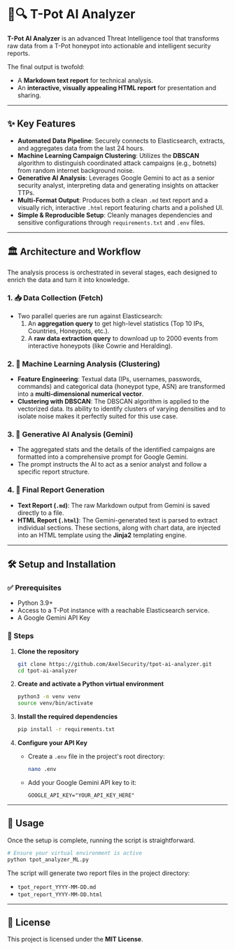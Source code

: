 # 🧠🔍 T-Pot AI Analyzer

**T-Pot AI Analyzer** is an advanced Threat Intelligence tool that transforms raw data from a T-Pot honeypot into actionable and intelligent security reports.

The final output is twofold:
- A **Markdown text report** for technical analysis.
- An **interactive, visually appealing HTML report** for presentation and sharing.

---

## ✨ Key Features

- **Automated Data Pipeline**: Securely connects to Elasticsearch, extracts, and aggregates data from the last 24 hours.
- **Machine Learning Campaign Clustering**: Utilizes the **DBSCAN** algorithm to distinguish coordinated attack campaigns (e.g., botnets) from random internet background noise.
- **Generative AI Analysis**: Leverages Google Gemini to act as a senior security analyst, interpreting data and generating insights on attacker TTPs.
- **Multi-Format Output**: Produces both a clean `.md` text report and a visually rich, interactive `.html` report featuring charts and a polished UI.
- **Simple & Reproducible Setup**: Cleanly manages dependencies and sensitive configurations through `requirements.txt` and `.env` files.

---

## 🏛️ Architecture and Workflow

The analysis process is orchestrated in several stages, each designed to enrich the data and turn it into knowledge.

### 1. 📥 Data Collection (Fetch)
- Two parallel queries are run against Elasticsearch:
  1. An **aggregation query** to get high-level statistics (Top 10 IPs, Countries, Honeypots, etc.).
  2. A **raw data extraction query** to download up to 2000 events from interactive honeypots (like Cowrie and Heralding).

### 2. 🤖 Machine Learning Analysis (Clustering)
- **Feature Engineering**: Textual data (IPs, usernames, passwords, commands) and categorical data (honeypot type, ASN) are transformed into a **multi-dimensional numerical vector**.
- **Clustering with DBSCAN**: The DBSCAN algorithm is applied to the vectorized data. Its ability to identify clusters of varying densities and to isolate noise makes it perfectly suited for this use case.

### 3. 🧠 Generative AI Analysis (Gemini)
- The aggregated stats and the details of the identified campaigns are formatted into a comprehensive prompt for Google Gemini.
- The prompt instructs the AI to act as a senior analyst and follow a specific report structure.

### 4. 📄 Final Report Generation
- **Text Report (`.md`)**: The raw Markdown output from Gemini is saved directly to a file.
- **HTML Report (`.html`)**: The Gemini-generated text is parsed to extract individual sections. These sections, along with chart data, are injected into an HTML template using the **Jinja2** templating engine.

---

## 🛠️ Setup and Installation

### ✅ Prerequisites
- Python 3.9+
- Access to a T-Pot instance with a reachable Elasticsearch service.
- A Google Gemini API Key

### 🔧 Steps

1. **Clone the repository**
   ```bash
   git clone https://github.com/AxelSecurity/tpot-ai-analyzer.git
   cd tpot-ai-analyzer
   ```

2. **Create and activate a Python virtual environment**
   ```bash
   python3 -m venv venv
   source venv/bin/activate
   ```

3. **Install the required dependencies**
   ```bash
   pip install -r requirements.txt
   ```

4. **Configure your API Key**
   - Create a `.env` file in the project's root directory:
     ```bash
     nano .env
     ```
   - Add your Google Gemini API key to it:
     ```env
     GOOGLE_API_KEY="YOUR_API_KEY_HERE"
     ```

---

## 🚀 Usage

Once the setup is complete, running the script is straightforward.

```bash
# Ensure your virtual environment is active
python tpot_analyzer_ML.py
```

The script will generate two report files in the project directory:

- `tpot_report_YYYY-MM-DD.md`
- `tpot_report_YYYY-MM-DD.html`

---

## 📄 License

This project is licensed under the **MIT License**.
